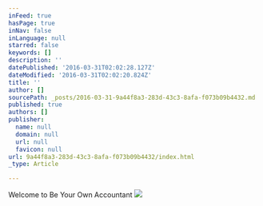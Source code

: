 ```yaml
---
inFeed: true
hasPage: true
inNav: false
inLanguage: null
starred: false
keywords: []
description: ''
datePublished: '2016-03-31T02:02:28.127Z'
dateModified: '2016-03-31T02:02:20.824Z'
title: ''
author: []
sourcePath: _posts/2016-03-31-9a44f8a3-283d-43c3-8afa-f073b09b4432.md
published: true
authors: []
publisher:
  name: null
  domain: null
  url: null
  favicon: null
url: 9a44f8a3-283d-43c3-8afa-f073b09b4432/index.html
_type: Article

---
```

Welcome to Be Your Own Accountant
![](https://the-grid-user-content.s3-us-west-2.amazonaws.com/d3271358-e02c-4133-b033-1f505130a696.jpg)